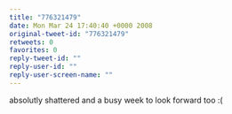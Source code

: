 ```yaml
---
title: "776321479"
date: Mon Mar 24 17:40:40 +0000 2008
original-tweet-id: "776321479"
retweets: 0
favorites: 0
reply-tweet-id: ""
reply-user-id: ""
reply-user-screen-name: ""
---
```

absolutly shattered and a busy week to look forward too :(
